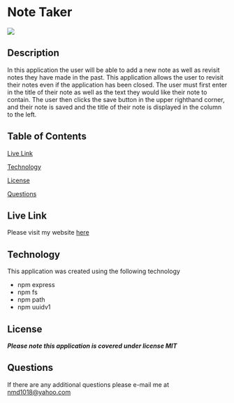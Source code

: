 # Note Taker

![](https://img.shields.io/badge/License-MIT-blueviolet)

## Description
In this application the user will be able to add a new note as well as revisit notes they have made in the past. This application allows the user to revisit their notes even if the application has been closed. The user must first enter in the title of their note as well as the text they would like their note to contain. The user then clicks the save button in the upper righthand corner, and their note is saved and the title of their note is displayed in the column to the left.

## Table of Contents

[Live Link](#live-link)

[Technology](#technology)

[License](#license)

[Questions](#questions)

## Live Link
Please visit my website [here](https://gentle-plateau-56216.herokuapp.com/)


## Technology
This application was created using the following technology
- npm express
- npm fs
- npm path
- npm uuidv1

## License 
***Please note this application is covered under license MIT***

## Questions

If there are any additional questions please e-mail me at <nmd1018@yahoo.com>
